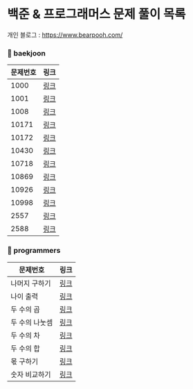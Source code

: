 # 
# 백준 & 프로그래머스 문제 풀이 목록

개인 블로그 : https://www.bearpooh.com/

### 🚀 baekjoon
| 문제번호 | 링크 |
| ----- | ----- |
|1000|[링크](./baekjoon/1000/solution.py)|
|1001|[링크](./baekjoon/1001/solution.py)|
|1008|[링크](./baekjoon/1008/solution.py)|
|10171|[링크](./baekjoon/10171/solution.py)|
|10172|[링크](./baekjoon/10172/solution.py)|
|10430|[링크](./baekjoon/10430/solution.py)|
|10718|[링크](./baekjoon/10718/solution.py)|
|10869|[링크](./baekjoon/10869/solution.py)|
|10926|[링크](./baekjoon/10926/solution.py)|
|10998|[링크](./baekjoon/10998/solution.py)|
|2557|[링크](./baekjoon/2557/solution.py)|
|2588|[링크](./baekjoon/2588/solution.py)|
### 🚀 programmers
| 문제번호 | 링크 |
| ----- | ----- |
|나머지 구하기|[링크](./programmers/%EB%82%98%EB%A8%B8%EC%A7%80%20%EA%B5%AC%ED%95%98%EA%B8%B0/solution.py)|
|나이 출력|[링크](./programmers/%EB%82%98%EC%9D%B4%20%EC%B6%9C%EB%A0%A5/solution.py)|
|두 수의 곱|[링크](./programmers/%EB%91%90%20%EC%88%98%EC%9D%98%20%EA%B3%B1/solution.py)|
|두 수의 나눗셈|[링크](./programmers/%EB%91%90%20%EC%88%98%EC%9D%98%20%EB%82%98%EB%88%97%EC%85%88/solution.py)|
|두 수의 차|[링크](./programmers/%EB%91%90%20%EC%88%98%EC%9D%98%20%EC%B0%A8/solution.py)|
|두 수의 합|[링크](./programmers/%EB%91%90%20%EC%88%98%EC%9D%98%20%ED%95%A9/solution.py)|
|몫 구하기|[링크](./programmers/%EB%AA%AB%20%EA%B5%AC%ED%95%98%EA%B8%B0/solution.py)|
|숫자 비교하기|[링크](./programmers/%EC%88%AB%EC%9E%90%20%EB%B9%84%EA%B5%90%ED%95%98%EA%B8%B0/solution.py)|
